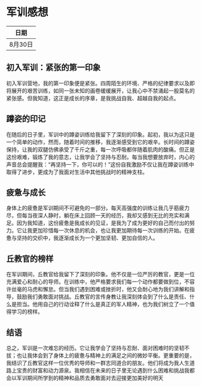 # 军训感想

| 日期    |
| ------- |
| 8月30日 |



## 初入军训：紧张的第一印象

初入军训营地，我的第一印象便是紧张。四周陌生的环境、严格的纪律要求以及即将展开的艰苦训练，如同一张未知的画卷缓缓展开，让我心中不禁涌起一股莫名的紧张感。但我知道，这正是成长的序章，是我挑战自我、超越自我的起点。

## 蹲姿的印记

在随后的日子里，军训中的蹲姿训练给我留下了深刻的印象。起初，我以为这只是一个简单的动作，然而，随着时间的推移，我逐渐感受到它的艰辛。长时间的蹲姿保持，让我的双腿仿佛承受了千斤之重，每一次呼吸都伴随着肌肉的酸痛。但正是这份艰难，锻炼了我的意志，让我学会了坚持与忍耐。每当我想要放弃时，内心的声音总会提醒我：“再坚持一下，你可以的！”这份自我激励不仅让我在蹲姿训练中取得了进步，更成为了我面对生活中其他挑战时的精神支柱。

## 疲惫与成长

身体上的疲惫是军训期间不可避免的一部分。每天高强度的训练让我几乎筋疲力尽，但每当夜深人静时，躺在床上回顾一天的经历，我却又感到无比的充实和满足。因为我知道，这份疲惫是我成长的见证，是我为了成为更好的自己而付出的努力。它让我更加珍惜每一次休息的机会，也让我更加期待每一次训练的开始。在疲惫与坚持的交织中，我逐渐成长为一个更加坚韧、更加自信的人。

## 丘教官的榜样

在军训期间，丘教官给我留下了深刻的印象。他不仅是一位严厉的教官，更是一位充满爱心和耐心的导师。在训练中，他严格要求我们每一个动作都要做到位，不容许丝毫的马虎和懈怠。但当我们遇到困难或挫折时，他又会耐心地为我们讲解和指导，鼓励我们勇敢面对挑战。丘教官的言传身教让我深刻体会到了什么是责任、什么是担当。他用自己的行动诠释了什么是真正的军人精神，也为我们树立了一个值得学习的榜样。

## 结语

总之，军训是一次难忘的经历。它让我学会了坚持与忍耐、面对困难时的坚韧不拔；也让我体会到了身体上的疲惫与精神上的满足之间的微妙平衡。更重要的是，我结识了丘教官这样一位优秀的导师和一群志同道合的朋友。他们将成为我人生道路上宝贵的财富和动力源泉。我相信在未来的日子里无论遇到什么困难和挑战我都会以军训期间所学到的精神和品质去勇敢面对去迎接更加美好的明天
